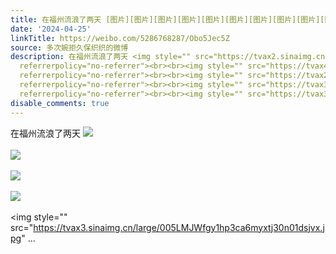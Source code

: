 ```yaml
---
title: 在福州流浪了两天 [图片][图片][图片][图片][图片][图片][图片][图片][图片][图片][图片][图片][图片][图片][图片]
date: '2024-04-25'
linkTitle: https://weibo.com/5286768287/Obo5Jec5Z
source: 多次婉拒久保织织的微博
description: 在福州流浪了两天 <img style="" src="https://tvax2.sinaimg.cn/large/005LMJWfgy1hp3cbh1rgjj30zd0qjtfr.jpg"
  referrerpolicy="no-referrer"><br><br><img style="" src="https://tvax4.sinaimg.cn/large/005LMJWfgy1hp3c9k258xj30tu0tu0vy.jpg"
  referrerpolicy="no-referrer"><br><br><img style="" src="https://tvax2.sinaimg.cn/large/005LMJWfgy1hp3c9ibf6kj30u0140n1j.jpg"
  referrerpolicy="no-referrer"><br><br><img style="" src="https://tvax3.sinaimg.cn/large/005LMJWfgy1hp3c9is0mjj30u0140gpw.jpg"
  referrerpolicy="no-referrer"><br><br><img style="" src="https://tvax3.sinaimg.cn/large/005LMJWfgy1hp3ca6myxtj30n01dsjvx.jpg"  ...
disable_comments: true
---
```

在福州流浪了两天 <img style="" src="https://tvax2.sinaimg.cn/large/005LMJWfgy1hp3cbh1rgjj30zd0qjtfr.jpg" referrerpolicy="no-referrer"><br><br><img style="" src="https://tvax4.sinaimg.cn/large/005LMJWfgy1hp3c9k258xj30tu0tu0vy.jpg" referrerpolicy="no-referrer"><br><br><img style="" src="https://tvax2.sinaimg.cn/large/005LMJWfgy1hp3c9ibf6kj30u0140n1j.jpg" referrerpolicy="no-referrer"><br><br><img style="" src="https://tvax3.sinaimg.cn/large/005LMJWfgy1hp3c9is0mjj30u0140gpw.jpg" referrerpolicy="no-referrer"><br><br><img style="" src="https://tvax3.sinaimg.cn/large/005LMJWfgy1hp3ca6myxtj30n01dsjvx.jpg"  ...